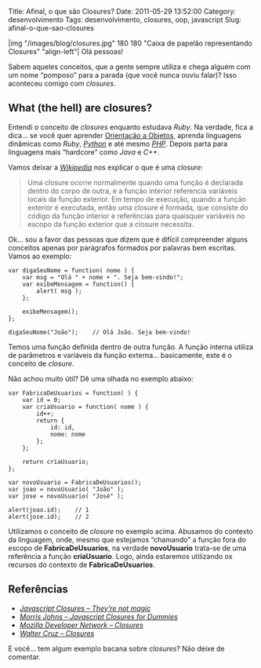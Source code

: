 Title: Afinal, o que são Closures?
Date: 2011-05-29 13:52:00
Category: desenvolvimento
Tags: desenvolvimento, closures, oop, javascript
Slug: afinal-o-que-sao-closures


|img "/images/blog/closures.jpg" 180 180 "Caixa de papelão representando Closures" "align-left"|
Olá pessoas!

Sabem aqueles conceitos, que a gente sempre utiliza e chega alguém com
um nome “pomposo” para a parada (que você nunca ouviu falar)? Isso
aconteceu comigo com *closures*.


What (the hell) are closures?
-----------------------------

Entendi o conceito de *closures* enquanto estudava *Ruby*. Na verdade,
fica a dica… se você quer aprender [Orientação a Objetos][], aprenda
linguagens dinâmicas como *Ruby*, [*Python*][] e até mesmo [*PHP*][].
Depois parta para linguagens mais “hardcore” como *Java* e *C++*.

<!-- PELICAN_END_SUMMARY -->

Vamos deixar a [*Wikipedia*][] nos explicar o que é uma *closure*:

> Uma closure ocorre normalmente quando uma função é declarada dentro do
> corpo de outra, e a função interior referencia variáveis locais da
> função exterior. Em tempo de execução, quando a função exterior é
> executada, então uma closure é formada, que consiste do código da
> função interior e referências para quaisquer variáveis no escopo da
> função exterior que a closure necessita.

Ok… sou a favor das pessoas que dizem que é difícil compreender alguns
conceitos apenas por parágrafos formados por palavras bem escritas.
Vamos ao exemplo:

    var digaSeuNome = function( nome ) {
        var msg = "Olá " + nome + ". Seja bem-vindo!";
        var exibeMensagem = function() {
            alert( msg );
        };

        exibeMensagem();
    };

    digaSeuNome("João");    // Olá João. Seja bem-vindo!

Temos uma função definida dentro de outra função. A função interna
utiliza de parâmetros e variáveis da função externa… basicamente, este é
o conceito de *closure*.

Não achou muito útil? Dê uma olhada no exemplo abaixo:

    var FabricaDeUsuarios = function( ) {
        var id = 0;
        var criaUsuario = function( nome ) {
            id++;
            return {
                id: id,
                nome: nome
            };
        };

        return criaUsuario;
    };

    var novoUsuario = FabricaDeUsuarios();
    var joao = novoUsuario( "João" );
    var jose = novoUsuario( "José" );

    alert(joao.id);    // 1
    alert(jose.id);    // 2

Utilizamos o conceito de *closure* no exemplo acima. Abusamos do
contexto da linguagem, onde, mesmo que estejamos “chamando” a função
fora do escopo de **FabricaDeUsuarios**, na verdade **novoUsuario**
trata-se de uma referência a função **criaUsuario**. Logo, ainda
estaremos utilizando os recursos do contexto de **FabricaDeUsuarios**.


Referências
-----------

* [*Javascript Closures – They’re not magic*][]
* [*Morris Johns – Javascript Closures for Dummies*][]
* [*Mozilla Developer Network – Closures*][]
* [*Walter Cruz – Closures*][]

E você… tem algum exemplo bacana sobre *closures*? Não deixe de
comentar.


  [Orientação a Objetos]: {tag}oop
    "Leia mais sobre Orientação a Objetos"
  [*Python*]: {tag}python
    "Leia mais sobre Python"
  [*PHP*]: {tag}php "Leia mais sobre PHP"
  [*Wikipedia*]: http://pt.wikipedia.org/wiki/Closure
    "Leia sobre closure no Wikipedia"
  [*Javascript Closures – They’re not magic*]: http://www.javascriptkit.com/javatutors/closures.shtml
    "Alguns exemplos de closures com Javascript"
  [*Morris Johns – Javascript Closures for Dummies*]: http://blog.morrisjohns.com/javascript_closures_for_dummies
    "Leia sobre Closures em Javascript"
  [*Mozilla Developer Network – Closures*]: https://developer.mozilla.org/en/JavaScript/Guide/Closures
    "Leia sobre Closures no guia Javascript da Mozilla"
  [*Walter Cruz – Closures*]: http://devlog.waltercruz.com/closures
    "Closures em Ruby"
